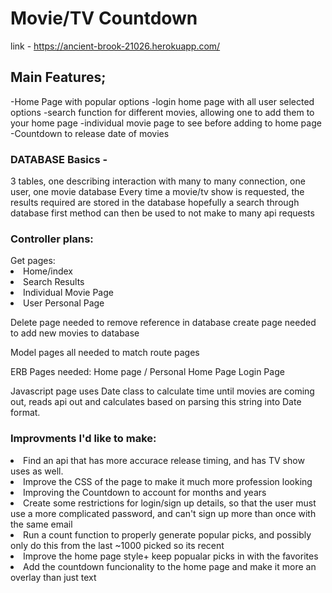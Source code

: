 <h1> Movie/TV Countdown </h1>

link - https://ancient-brook-21026.herokuapp.com/

 
<h2> Main Features; </h2>

-Home Page with popular options
-login home page with all user selected options
-search function for different movies, allowing one to add them to your home page
-individual movie page to see before adding to home page
-Countdown to release date of movies

<h3> DATABASE Basics - </h3>
3 tables, one describing interaction with many to many connection, one user, one movie database
Every time a movie/tv show is requested, the results required are stored in the database
hopefully a search through database first method can then be used to not make to many api requests


<h3> Controller plans: </h3>
	Get pages:
	<li> Home/index </li>
	<li> Search Results </li>
	<li> Individual Movie Page </li>
	<li> User Personal Page </li>

Delete page needed to remove reference in database
create page needed to add new movies to database

Model pages all needed to match route pages

ERB Pages needed:
Home page /
Personal Home Page
Login Page

Javascript page uses Date class to calculate time until movies are coming out, reads api out and calculates based on parsing this string into Date format.

<h3> Improvments I'd like to make: </h3>
	<li> Find an api that has more accurace release timing, and has TV show uses as well. </li>
	<li> Improve the CSS of the page to make it much more profession looking</li>
	<li> Improving the Countdown to account for months and years</li>
	<li> Create some restrictions for login/sign up details, so that the user must use a more complicated password, and can't sign up more than once with the same email </li>
	<li> Run a count function to properly generate popular picks, and possibly only do this from the last ~1000 picked so its recent </li>
	<li> Improve the home page style+ keep popualar picks in with the favorites </li>
	<li> Add the countdown funcionality to the home page and make it more an overlay than just text </li>
	
	
	
	
	
	
	
